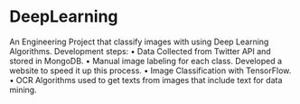 # DeepLearning
An Engineering Project that classify images with using Deep Learning Algorithms.
Development steps:
• Data Collected from Twitter API and stored in MongoDB.
• Manual image labeling for each class. Developed a website to speed it up this process.
• Image Classification with TensorFlow.
• OCR Algorithms used to get texts from images that include text for data mining.
